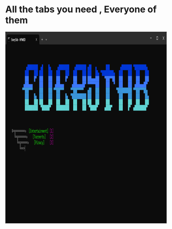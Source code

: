 # All the tabs you need , Everyone of them
<div align="center">
  <img alt="Screenshot" height="600px" src="assets/Screenshot 2024-09-26 060913.png">
</div>
